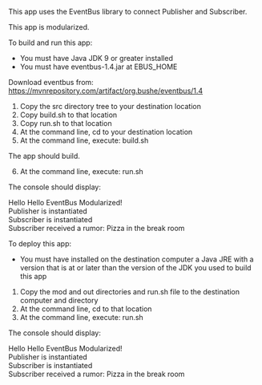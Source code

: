 This app uses the EventBus library to connect Publisher and Subscriber.

This app is modularized.

To build and run this app:

- You must have Java JDK 9 or greater installed
- You must have eventbus-1.4.jar at EBUS_HOME

Download eventbus from: 
https://mvnrepository.com/artifact/org.bushe/eventbus/1.4

1. Copy the src directory tree to your destination location
2. Copy build.sh to that location
3. Copy run.sh to that location
4. At the command line, cd to your destination location
5. At the command line, execute: build.sh

The app should build.

6. At the command line, execute: run.sh

The console should display:

Hello Hello EventBus Modularized!    
Publisher is instantiated  
Subscriber is instantiated  
Subscriber received a rumor: Pizza in the break room  

To deploy this app:

- You must have installed on the destination computer a Java JRE 
with a version that is at or later than the version of the JDK you used
to build this app

1. Copy the mod and out directories and run.sh file to the destination computer and directory
2. At the command line, cd to that location
2. At the command line, execute: run.sh

The console should display:

Hello Hello EventBus Modularized!  
Publisher is instantiated  
Subscriber is instantiated  
Subscriber received a rumor: Pizza in the break room  

